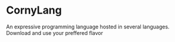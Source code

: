 # CornyLang
An expressive programming language hosted in several languages. Download and use your preffered flavor
